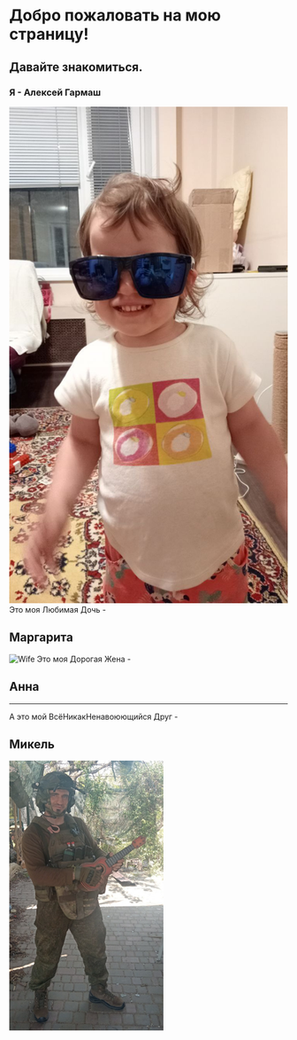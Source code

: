 
# Добро пожаловать на мою страницу!
## Давайте знакомиться.
### Я - Алексей Гармаш
![Doter](images/glasses.png)
Это моя Любимая Дочь - 
## Маргарита
![Wife](images/Anuta_GKD.png)
Это моя Дорогая Жена - 
## Анна
__________________________________
А это мой ВсёНикакНенавоюющийся Друг - 
## Микель
![Friend](images/Mikle.png)